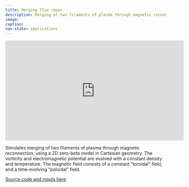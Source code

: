 ```yaml
---
title: Merging flux ropes
description: Merging of two filaments of plasma through magnetic reconnection using BOUT++
image: 
caption: 
nav-state: applications
---
```


<div class="video-container">
  <iframe width="560" height="315" src="https://www.youtube.com/embed/zYMW9u9hZhw" frameborder="0" allowfullscreen></iframe>
</div>

Simulates merging of two filaments of plasma through magnetic reconnection, using a 2D zero-beta model in Cartesian geometry. 
The vorticity and electromagnetic potential are evolved with a constant density and temperature. The magnetic field consists
of a constant “toroidal” field, and a time-evolving “poloidal” field.

[Source code and inputs here](https://github.com/boutproject/merging-filaments)

